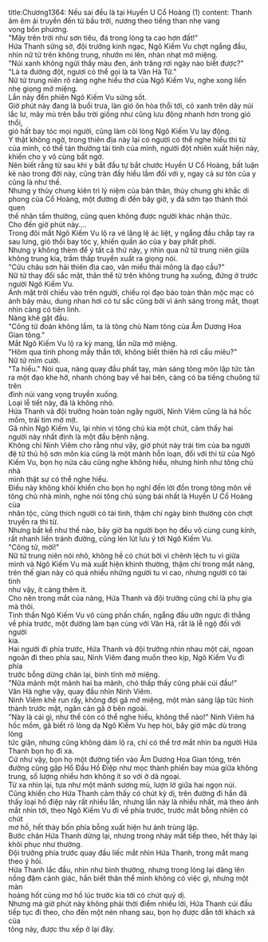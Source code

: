 title:Chương1364: Nếu sai đều là tại Huyền U Cổ Hoàng (1)
content:
Thanh âm êm ái truyền đến từ bầu trời, nương theo tiếng than nhẹ vang<br>vọng bốn phương.<br>"Mây trên trời như sơn tiêu, đá trong lòng ta cao hơn đất!"<br>Hứa Thanh sững sờ, đội trưởng kinh ngạc, Ngô Kiếm Vu chợt ngẩng đầu,<br>nhìn nữ tử trên không trung, nhướn mi lên, nhàn nhạt mở miệng.<br>"Núi xanh không ngửi thấy màu đen, ánh trăng rơi ngày nào biết được?"<br>"Là ta đường đột, ngươi có thể gọi là ta Vân Hà Tử."<br>Nữ tử trung niên rõ ràng nghe hiểu thơ của Ngô Kiếm Vu, nghe xong liền<br>nhẹ giọng mở miệng.<br>Lần này đến phiên Ngô Kiếm Vu sửng sốt.<br>Giờ phút này đang là buổi trưa, làn gió ôn hòa thổi tới, cỏ xanh trên dãy núi<br>lắc lư, mây mù trên bầu trời giống như cũng lưu động nhanh hơn trong gió thổi,<br>gió hất bay tóc mọi người, cũng làm cõi lòng Ngô Kiếm Vu lay động.<br>Y thật không ngờ, trong thiên địa này lại có người có thể nghe hiểu thi từ<br>của mình, có thể tán thưởng tài tình của mình, người đột nhiên xuất hiện này,<br>khiến cho y vô cùng bất ngờ.<br>Nên biết rằng từ sau khi y bắt đầu tự bắt chước Huyền U Cổ Hoàng, bất luận<br>kẻ nào trong đời này, cũng tràn đầy hiểu lầm đối với y, ngay cả sư tôn của y<br>cũng là như thế.<br>Nhưng y thủy chung kiên trì lý niệm của bản thân, thủy chung ghi khắc di<br>phong của Cổ Hoàng, một đường đi đến bây giờ, y đã sớm tạo thành thói quen<br>thế nhân tầm thường, cũng quen không được người khác nhận thức.<br>Cho đến giờ phút này....<br>Trong đôi mắt Ngô Kiếm Vu lộ ra vẻ lăng lệ ác liệt, y ngẩng đầu chắp tay ra<br>sau lưng, gió thổi bay tóc y, khiến quần áo của y bay phất phới.<br>Nhưng y không thèm để ý tất cả thứ này, y nhìn qua nữ tử trung niên giữa<br>không trung kia, trầm thấp truyền xuất ra giọng nói.<br>"Cửu châu sơn hải thiên địa cao, vân miểu thái mông là đạo cầu?"<br>Nữ tử thay đổi sắc mặt, thân thể từ trên không trung hạ xuống, đứng ở trước<br>người Ngô Kiếm Vu.<br>Ánh mặt trời chiếu vào trên người, chiếu rọi đạo bào toàn thân mộc mạc có<br>ánh bảy màu, dung nhan hơi có tư sắc cũng bởi vì ánh sáng trong mắt, thoạt<br>nhìn càng có tiên linh.<br>Nàng khẽ gật đầu.<br>"Công tử đoán không lầm, ta là tông chủ Nam tông của Âm Dương Hoa<br>Gian tông."<br>Mắt Ngô Kiếm Vu lộ ra kỳ mang, lần nữa mở miệng.<br>"Hôm qua tinh phong mấy thần tới, không biết thiên hà rơi cẩu miêu?"<br>Nữ tử mỉm cười.<br>"Ta hiểu." Nói qua, nàng quay đầu phất tay, màn sáng tông môn lập tức tản<br>ra một đạo khe hở, nhanh chóng bay về hai bên, càng có ba tiếng chuông từ trên<br>đỉnh núi vang vọng truyền xuống.<br>Loại lễ tiết này, đã là không nhỏ.<br>Hứa Thanh và đội trưởng hoàn toàn ngây người, Ninh Viêm cũng là há hốc<br>mồm, trái tim mờ mịt.<br>Gã nhìn Ngô Kiếm Vu, lại nhìn vị tông chủ kia một chút, cảm thấy hai<br>người này nhất định là một đầu bệnh nặng.<br>Không chỉ Ninh Viêm cho rằng như vậy, giờ phút này trái tim của ba người<br>đệ tử thủ hộ sơn môn kia cũng là một mảnh hỗn loạn, đối với thi từ của Ngô<br>Kiếm Vu, bọn họ nửa câu cũng nghe không hiểu, nhưng hình như tông chủ nhà<br>mình thật sự có thể nghe hiểu.<br>Điều này không khỏi khiến cho bọn họ nghĩ đến lời đồn trong tông môn về<br>tông chủ nhà mình, nghe nói tông chủ sùng bái nhất là Huyền U Cổ Hoàng của<br>nhân tộc, cũng thích người có tài tình, thậm chí ngày bình thường còn chợt<br>truyền ra thi từ.<br>Nhưng bất kể như thế nào, bây giờ ba người bọn họ đều vô cùng cung kính,<br>rất nhanh liền tránh đường, cũng lén lút lưu ý tới Ngô Kiếm Vu.<br>"Công tử, mời!"<br>Nữ tử trung niên nói nhỏ, không hề có chút bởi vì chênh lệch tu vi giữa<br>mình và Ngô Kiếm Vu mà xuất hiện khinh thường, thậm chí trong mắt nàng,<br>trên thế gian này có quá nhiều những người tu vi cao, nhưng người có tài tình<br>như vậy, ít càng thêm ít.<br>Cho nên trong mắt của nàng, Hứa Thanh và đội trưởng cũng chỉ là phụ gia<br>mà thôi.<br>Tinh thần Ngô Kiếm Vu vô cùng phấn chấn, ngẩng đầu ưỡn ngực đi thẳng<br>về phía trước, một đường làm bạn cùng với Vân Hà, rất là lễ ngộ đối với người<br>kia.<br>Hai người đi phía trước, Hứa Thanh và đội trưởng nhìn nhau một cái, ngoan<br>ngoãn đi theo phía sau, Ninh Viêm đang muốn theo kịp, Ngô Kiếm Vu đi phía<br>trước bỗng dừng chân lại, bình tĩnh mở miệng.<br>"Nửa mảnh một mảnh hai ba mảnh, chó thấp thấy cũng phải cúi đầu!"<br>Vân Hà nghe vậy, quay đầu nhìn Ninh Viêm.<br>Ninh Viêm khẽ run rẩy, không đợi gã mở miệng, một màn sáng lập tức hình<br>thành trước mặt, ngăn cản gã ở bên ngoài.<br>"Này là cái gì, như thế còn có thể nghe hiểu, không thể nào!" Ninh Viêm há<br>hốc mồm, gã biết rõ lòng dạ Ngô Kiếm Vu hẹp hòi, bây giờ mặc dù trong lòng<br>tức giận, nhưng cũng không dám lộ ra, chỉ có thể trơ mắt nhìn ba người Hứa<br>Thanh bọn họ đi xa.<br>Cứ như vậy, bọn họ một đường tiến vào Âm Dương Hoa Gian tông, trên<br>đường cũng gặp Hổ Đầu Hồ Điệp như mọc thành phiến bay múa giữa không<br>trung, số lượng nhiều hơn không ít so với ở dã ngoại.<br>Từ xa nhìn lại, tựa như một mảnh sương mù, lượn lờ giữa hai ngọn núi.<br>Cũng khiến cho Hứa Thanh cảm thấy có chút kỳ dị, trên đường đi hắn đã<br>thấy loại hồ điệp này rất nhiều lần, nhưng lần này là nhiều nhất, mà theo ánh<br>mắt nhìn tới, theo Ngô Kiếm Vu đi về phía trước, trước mắt bỗng nhiên có chút<br>mơ hồ, hết thảy bốn phía bỗng xuất hiện hư ảnh trùng lặp.<br>Bước chân Hứa Thanh dừng lại, nhưng trong nháy mắt tiếp theo, hết thảy lại<br>khôi phục như thường.<br>Đội trưởng phía trước quay đầu liếc mắt nhìn Hứa Thanh, trong mắt mang<br>theo ý hỏi.<br>Hứa Thanh lắc đầu, nhìn như bình thường, nhưng trong lòng lại dâng lên<br>nồng đậm cảnh giác, hắn biết thân thể mình không có việc gì, nhưng một màn<br>hoảng hốt cùng mơ hồ lúc trước kia tới có chút quỷ dị.<br>Nhưng mà giờ phút này không phải thời điểm nhiều lời, Hứa Thanh cúi đầu<br>tiếp tục đi theo, cho đến một nén nhang sau, bọn họ được dẫn tới khách xá của<br>tông này, được thu xếp ở lại đây.